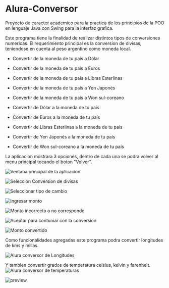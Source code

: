 # Alura-Conversor
Proyecto de caracter academico para la practica de los principios de la POO en lenguaje Java con Swing para la interfaz grafica.

Este programa tiene la finalidad de realizar distintos tipos de conversiones numericas.
El requerimiento principal es la conversion de divisas, teniendose en cuenta al peso argentino como moneda local.

* Convertir de la moneda de tu país a Dólar
 
* Convertir de la moneda de tu país  a Euros
 
* Convertir de la moneda de tu país  a Libras Esterlinas
 
* Convertir de la moneda de tu país  a Yen Japonés
 
* Convertir de la moneda de tu país  a Won sul-coreano
 
* Convertir de Dólar a la moneda de tu país
 
* Convertir de Euros a la moneda de tu país
 
* Convertir de Libras Esterlinas a la moneda de tu país
 
* Convertir de Yen Japonés a la moneda de tu país
 
* Convertir de Won sul-coreano a la moneda de tu país

La aplicacion mostrara 3 opciones, dentro de cada una se podra volver al menu principal tocando el boton "Volver".

![Ventana principal de la aplicacion](ConversorAlura/img/AluraMain.jpg)

![Seleccion Conversion de divisas](ConversorAlura/img/AluraCurrency.jpg)

![Seleccionar tipo de cambio](ConversorAlura/img/AluraCurrencyOption.jpg)

![Ingresar monto](ConversorAlura/img/AluraCurrencyAmount.jpg)

![Monto incorrecto o no corresponde](ConversorAlura/img/AluraCurrencyInputError.jpg)

![Aceptar para contuniar con la conversion](ConversorAlura/img/AluraCurrencyConfirm.jpg)

![Monto convertido](ConversorAlura/img/AluraCurrencyResult.jpg)

Como funcionalidades agregadas este programa podra convertir longitudes de kms y millas.

![Alura conversor de Longitudes](ConversorAlura/img/AluraLong.jpg)

Y tambien convertir grados de temperatura celsius, kelvin y farenheit.
![Alura conversor de temperaturas](ConversorAlura/img/AluraTemp.jpg)

![preview](https://media.giphy.com/media/Cq09vwngFD3Y3KwIxk/giphy.gif)
